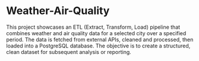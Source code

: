 # Weather-Air-Quality
This project showcases an ETL (Extract, Transform, Load) pipeline that combines weather and air quality data for a selected city over a specified period. The data is fetched from external APIs, cleaned and processed, then loaded into a PostgreSQL database. The objective is to create a structured, clean dataset for subsequent analysis or reporting.
